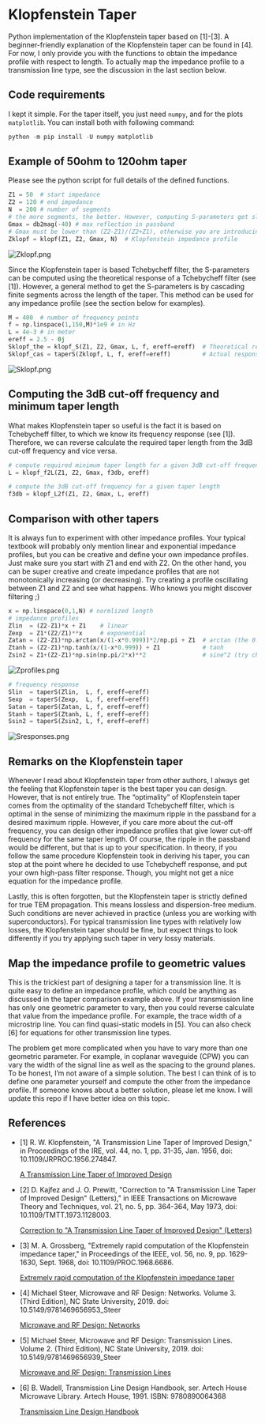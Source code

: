 # Klopfenstein Taper

Python implementation of the Klopfenstein taper based on [1]-[3]. A beginner-friendly explanation of the Klopfenstein taper can be found in [4]. For now, I only provide you with the functions to obtain the impedance profile with respect to length. To actually map the impedance profile to a transmission line type, see the discussion in the last section below.

## Code requirements

I kept it simple. For the taper itself, you just need `numpy`, and for the plots `matplotlib`. You can install both with following command:

```powershell
python -m pip install -U numpy matplotlib
```

## Example of 50ohm to 120ohm taper

Please see the python script for full details of the defined functions.

```python
Z1 = 50  # start impedance
Z2 = 120 # end impedance
N  = 200 # number of segments 
# the more segments, the better. However, computing S-parameters get slower via matrix cascade method.
Gmax = db2mag(-40) # max reflection in passband
# Gmax must be lower than (Z2-Z1)/(Z2+Z1), otherwise you are introducing gain in S11. I will let you think about that!
Zklopf = klopf(Z1, Z2, Gmax, N)  # Klopfenstein impedance profile
```

![Zklopf.png](images/Zklopf.png)

Since the Klopfenstein taper is based Tchebycheff filter, the S-parameters can be computed using the theoretical response of a Tchebycheff filter (see [1]). However, a general method to get the S-parameters is by cascading finite segments across the length of the taper. This method can be used for any impedance profile (see the section below for examples).

```python
M = 400  # number of frequency points
f = np.linspace(1,150,M)*1e9 # in Hz
L = 4e-3 # in meter
ereff = 2.5 - 0j
Sklopf_the = klopf_S(Z1, Z2, Gmax, L, f, ereff=ereff)  # Theoretical response
Sklopf_cas = taperS(Zklopf, L, f, ereff=ereff)         # Actual response of cascade of finite segments
```

![Sklopf.png](images/Sklopf.png)

## Computing the 3dB cut-off frequency and minimum taper length

What makes Klopfenstein taper so useful is the fact it is based on Tchebycheff filter, to which we know its frequency response (see [1]). Therefore, we can reverse calculate the required taper length from the 3dB cut-off frequency and vice versa. 

```python
# compute required minimum taper length for a given 3dB cut-off frequency
L = klopf_f2L(Z1, Z2, Gmax, f3db, ereff)

# compute the 3dB cut-off frequency for a given taper length
f3db = klopf_L2f(Z1, Z2, Gmax, L, ereff)
```

## Comparison with other tapers

It is always fun to experiment with other impedance profiles. Your typical textbook will probably only mention linear and exponential impedance profiles, but you can be creative and define your own impedance profiles. Just make sure you start with Z1 and end with Z2. On the other hand, you can be super creative and create impedance profiles that are not monotonically increasing (or decreasing). Try creating a profile oscillating between Z1 and Z2 and see what happens. Who knows you might discover filtering ;)

```python
x = np.linspace(0,1,N) # normlized length
# impedance profiles
Zlin  = (Z2-Z1)*x + Z1    # linear
Zexp  = Z1*(Z2/Z1)**x     # exponential
Zatan = (Z2-Z1)*np.arctan(x/(1-x*0.999))*2/np.pi + Z1  # arctan (the 0.999 is to avoid dividing by zero)
Ztanh = (Z2-Z1)*np.tanh(x/(1-x*0.999)) + Z1            # tanh
Zsin2 = Z1+(Z2-Z1)*np.sin(np.pi/2*x)**2                # sine^2 (try changing the period and see what happens)
```

![Zprofiles.png](images/Zprofiles.png)

```python
# frequency response
Slin  = taperS(Zlin,  L, f, ereff=ereff)
Sexp  = taperS(Zexp,  L, f, ereff=ereff)
Satan = taperS(Zatan, L, f, ereff=ereff)
Stanh = taperS(Ztanh, L, f, ereff=ereff)
Ssin2 = taperS(Zsin2, L, f, ereff=ereff)
```

![Sresponses.png](images/Sresponses.png)

## Remarks on the Klopfenstein taper

Whenever I read about Klopfenstein taper from other authors, I always get the feeling that Klopfenstein taper is the best taper you can design. However, that is not entirely true. The “optimality” of Klopfenstein taper comes from the optimality of the standard Tchebycheff filter, which is optimal in the sense of minimizing the maximum ripple in the passband for a desired maximum ripple. However, if you care more about the cut-off frequency, you can design other impedance profiles that give lower cut-off frequency for the same taper length. Of course, the ripple in the passband would be different, but that is up to your specification. In theory, if you follow the same procedure Klopfenstein took in deriving his taper, you can stop at the point where he decided to use Tchebycheff response, and put your own high-pass filter response. Though, you might not get a nice equation for the impedance profile.

Lastly, this is often forgotten, but the Klopfenstein taper is strictly defined for true TEM propagation. This means lossless and dispersion-free medium. Such conditions are never achieved in practice (unless you are working with superconductors). For typical transmission line types with relatively low losses, the Klopfenstein taper should be fine, but expect things to look differently if you try applying such taper in very lossy materials.

## Map the impedance profile to geometric values

This is the trickiest part of designing a taper for a transmission line. It is quite easy to define an impedance profile, which could be anything as discussed in the taper comparison example above. If your transmission line has only one geometric parameter to vary, then you could reverse calculate that value from the impedance profile. For example, the trace width of a microstrip line. You can find quasi-static models in [5]. You can also check [6] for equations for other transmission line types.

The problem get more complicated when you have to vary more than one geometric parameter. For example, in coplanar waveguide (CPW) you can vary the width of the signal line as well as the spacing to the ground planes. To be honest, I’m not aware of a simple solution. The best I can think of is to define one parameter yourself and compute the other from the impedance profile. If someone knows about a better solution, please let me know. I will update this repo if I have better idea on this topic.

## References

- [1] R. W. Klopfenstein, "A Transmission Line Taper of Improved Design," in Proceedings of the IRE, vol. 44, no. 1, pp. 31-35, Jan. 1956, doi: 10.1109/JRPROC.1956.274847.
    
    [A Transmission Line Taper of Improved Design](https://ieeexplore.ieee.org/document/4051841)
    
- [2] D. Kajfez and J. O. Prewitt, "Correction to "A Transmission Line Taper of Improved Design" (Letters)," in IEEE Transactions on Microwave Theory and Techniques, vol. 21, no. 5, pp. 364-364, May 1973, doi: 10.1109/TMTT.1973.1128003.
    
    [Correction to "A Transmission Line Taper of Improved Design" (Letters)](https://ieeexplore.ieee.org/document/1128003)
    
- [3] M. A. Grossberg, "Extremely rapid computation of the Klopfenstein impedance taper," in Proceedings of the IEEE, vol. 56, no. 9, pp. 1629-1630, Sept. 1968, doi: 10.1109/PROC.1968.6686.
    
    [Extremely rapid computation of the Klopfenstein impedance taper](https://ieeexplore.ieee.org/document/1448616)
    
- [4] Michael Steer, Microwave and RF Design: Networks. Volume 3. (Third Edition), NC State University, 2019. doi: 10.5149/9781469656953_Steer
    
    [Microwave and RF Design: Networks](https://doi.org/10.5149/9781469656953_Steer)
    
- [5] Michael Steer, Microwave and RF Design: Transmission Lines. Volume 2. (Third Edition), NC State University, 2019. doi: 10.5149/9781469656939_Steer
    
    [Microwave and RF Design: Transmission Lines](https://doi.org/10.5149/9781469656939_Steer)
    
- [6] B. Wadell, Transmission Line Design Handbook, ser. Artech House Microwave Library. Artech House, 1991. ISBN: 9780890064368
    
    [Transmission Line Design Handbook](https://uk.artechhouse.com/Transmission-Line-Design-Handbook-P684.aspx)
